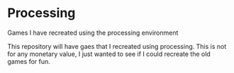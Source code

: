 # Processing
Games I have recreated using the processing environment

This repository will have gaes that I recreated using processing.
This is not for any monetary value, I just wanted to see if I could recreate the old games for fun.
